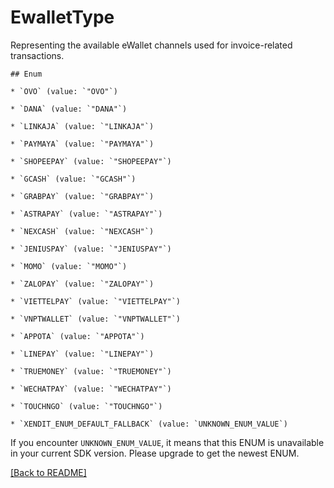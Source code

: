 # EwalletType
Representing the available eWallet channels used for invoice-related transactions.

    ## Enum
    
    * `OVO` (value: `"OVO"`)
    
    * `DANA` (value: `"DANA"`)
    
    * `LINKAJA` (value: `"LINKAJA"`)
    
    * `PAYMAYA` (value: `"PAYMAYA"`)
    
    * `SHOPEEPAY` (value: `"SHOPEEPAY"`)
    
    * `GCASH` (value: `"GCASH"`)
    
    * `GRABPAY` (value: `"GRABPAY"`)
    
    * `ASTRAPAY` (value: `"ASTRAPAY"`)
    
    * `NEXCASH` (value: `"NEXCASH"`)
    
    * `JENIUSPAY` (value: `"JENIUSPAY"`)
    
    * `MOMO` (value: `"MOMO"`)
    
    * `ZALOPAY` (value: `"ZALOPAY"`)
    
    * `VIETTELPAY` (value: `"VIETTELPAY"`)
    
    * `VNPTWALLET` (value: `"VNPTWALLET"`)
    
    * `APPOTA` (value: `"APPOTA"`)
    
    * `LINEPAY` (value: `"LINEPAY"`)
    
    * `TRUEMONEY` (value: `"TRUEMONEY"`)
    
    * `WECHATPAY` (value: `"WECHATPAY"`)
    
    * `TOUCHNGO` (value: `"TOUCHNGO"`)
    
    * `XENDIT_ENUM_DEFAULT_FALLBACK` (value: `UNKNOWN_ENUM_VALUE`)

If you encounter `UNKNOWN_ENUM_VALUE`, it means that this ENUM is unavailable in your current SDK version. Please upgrade to get the newest ENUM.

[[Back to README]](../../README.md)


